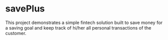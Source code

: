 # savePlus
This project demonstrates a simple fintech solution built to save money for a saving goal and keep track of hi/her all personal transactions of the customer.
